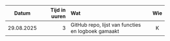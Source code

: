 |Datum|Tijd in uuren|Wat|Wie|
|:-:|-:|:-|:-:|
|29.08.2025|3|GitHub repo, lijst van functies en logboek gamaakt|K|
